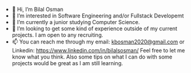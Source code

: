 - 👋 Hi, I’m Bilal Osman
- 👀 I’m interested in Software Engineering and/or Fullstack Developemt
- 🌱 I’m currently a junior studying Computer Science.
- 💞️ I’m looking to get some kind of experience outside of my current projects. I am open to any recruiting. 
- 📫 You can reach me through my email: kbosman2020@gmail.com or Linkedin: https://www.linkedin.com/in/bilalsosman/
Feel free to let me know what you think. Also some tips on what I can do with some projects would be great as I am still learning. 
<!---
osman80812/osman80812 is a ✨ special ✨ repository because its `README.md` (this file) appears on your GitHub profile.
You can click the Preview link to take a look at your changes.
--->
